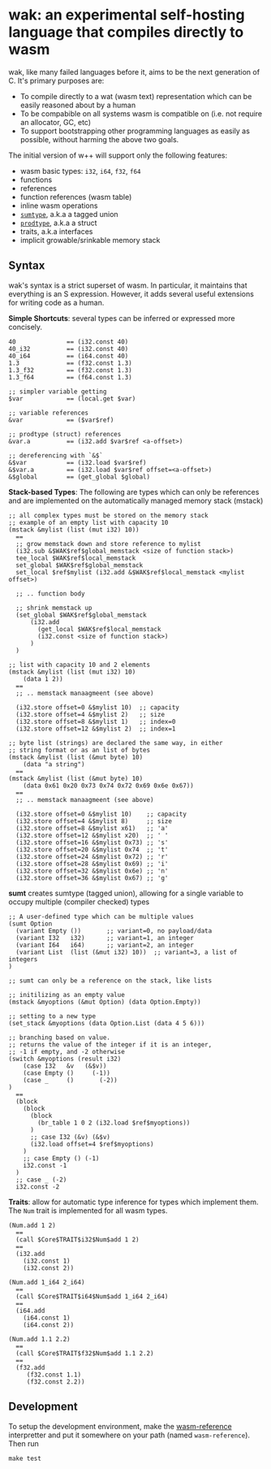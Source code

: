 # wak: an experimental self-hosting language that compiles directly to wasm

wak, like many failed languages before it, aims to be the next generation of C.
It's primary purposes are:

- To compile directly to a wat (wasm text) representation which can be easily
  reasoned about by a human
- To be compabible on all systems wasm is compatible on (i.e. not require an
  allocator, GC, etc)
- To support bootstrapping other programming languages as easily as possible,
  without harming the above two goals.

The initial version of w++ will support only the following features:
- wasm basic types: `i32`, `i64`, `f32`, `f64`
- functions
- references
- function references (wasm table)
- inline wasm operations
- [`sumtype`](https://en.wikipedia.org/wiki/Tagged_union), a.k.a a tagged union
- [`prodtype`](https://en.wikipedia.org/wiki/Product_type), a.k.a a struct
- traits, a.k.a interfaces
- implicit growable/srinkable memory stack

## Syntax
wak's syntax is a strict superset of wasm. In particular, it maintains that
everything is an S expression. However, it adds several useful extensions
for writing code as a human.

**Simple Shortcuts**: several types can be inferred or expressed more concisely.
```
40              == (i32.const 40)
40_i32          == (i32.const 40)
40_i64          == (i64.const 40)
1.3             == (f32.const 1.3)
1.3_f32         == (f32.const 1.3)
1.3_f64         == (f64.const 1.3)

;; simpler variable getting
$var            == (local.get $var)

;; variable references
&var            == ($var$ref)

;; prodtype (struct) references
&var.a          == (i32.add $var$ref <a-offset>)

;; dereferencing with `&$`
&$var           == (i32.load $var$ref)
&$var.a         == (i32.load $var$ref offset=<a-offset>)
&$global        == (get_global $global)
```

**Stack-based Types**: The following are types which can only be references
and are implemented on the automatically managed memory stack (mstack)

```
;; all complex types must be stored on the memory stack
;; example of an empty list with capacity 10
(mstack &mylist (list (mut i32) 10))
  == 
  ;; grow memstack down and store reference to mylist
  (i32.sub &$WAK$ref$global_memstack <size of function stack>)
  tee_local $WAK$ref$local_memstack
  set_global $WAK$ref$global_memstack
  set_local $ref$mylist (i32.add &$WAK$ref$local_memstack <mylist offset>)

  ;; .. function body

  ;; shrink memstack up
  (set_global $WAK$ref$global_memstack
      (i32.add
        (get_local $WAK$ref$local_memstack
        (i32.const <size of function stack>)
      )
  )

;; list with capacity 10 and 2 elements
(mstack &mylist (list (mut i32) 10) 
    (data 1 2))
  ==
  ;; .. memstack manaagmeent (see above)

  (i32.store offset=0 &$mylist 10)  ;; capacity
  (i32.store offset=4 &$mylist 2)   ;; size
  (i32.store offset=8 &$mylist 1)   ;; index=0
  (i32.store offset=12 &$mylist 2)  ;; index=1

;; byte list (strings) are declared the same way, in either
;; string format or as an list of bytes
(mstack &mylist (list (&mut byte) 10) 
    (data "a string")
  == 
(mstack &mylist (list (&mut byte) 10) 
    (data 0x61 0x20 0x73 0x74 0x72 0x69 0x6e 0x67))
  ==
  ;; .. memstack manaagmeent (see above)

  (i32.store offset=0 &$mylist 10)    ;; capacity
  (i32.store offset=4 &$mylist 8)     ;; size
  (i32.store offset=8 &$mylist x61)   ;; 'a'
  (i32.store offset=12 &$mylist x20)  ;; ' '
  (i32.store offset=16 &$mylist 0x73) ;; 's'
  (i32.store offset=20 &$mylist 0x74  ;; 't'
  (i32.store offset=24 &$mylist 0x72) ;; 'r'
  (i32.store offset=28 &$mylist 0x69) ;; 'i'
  (i32.store offset=32 &$mylist 0x6e) ;; 'n'
  (i32.store offset=36 &$mylist 0x67) ;; 'g'
```

**sumt** creates sumtype (tagged union), allowing for a single variable to
occupy multiple (compiler checked) types

```
;; A user-defined type which can be multiple values
(sumt Option
  (variant Empty ())       ;; variant=0, no payload/data
  (variant I32   i32)      ;; variant=1, an integer
  (variant I64   i64)      ;; variant=2, an integer
  (variant List  (list (&mut i32) 10))  ;; variant=3, a list of integers
)

;; sumt can only be a reference on the stack, like lists

;; initilizing as an empty value
(mstack &myoptions (&mut Option) (data Option.Empty))

;; setting to a new type
(set_stack &myoptions (data Option.List (data 4 5 6)))

;; branching based on value.
;; returns the value of the integer if it is an integer,
;; -1 if empty, and -2 otherwise
(switch &myoptions (result i32)
    (case I32   &v   (&$v))
    (case Empty ()     (-1))
    (case _     ()       (-2))
)
  ==
  (block
    (block
      (block
        (br_table 1 0 2 (i32.load $ref$myoptions))
      )
      ;; case I32 (&v) (&$v)
      (i32.load offset=4 $ref$myoptions)  
    )
    ;; case Empty () (-1)
    i32.const -1                            
  )
  ;; case _ (-2)
  i32.const -2          

```


**Traits**: allow for automatic type inference for types which implement them.
The `Num` trait is implemented for all wasm types.

```
(Num.add 1 2)
  ==
  (call $Core$TRAIT$i32$Num$add 1 2)
  == 
  (i32.add 
    (i32.const 1)
    (i32.const 2))

(Num.add 1_i64 2_i64)
  == 
  (call $Core$TRAIT$i64$Num$add 1_i64 2_i64)
  ==
  (i64.add 
    (i64.const 1) 
    (i64.const 2))

(Num.add 1.1 2.2)
  ==
  (call $Core$TRAIT$f32$Num$add 1.1 2.2)
  ==
  (f32.add 
     (f32.const 1.1) 
     (f32.const 2.2))
```


## Development
To setup the development environment, make the [wasm-reference][wasm-reference]
interpretter and put it somewhere on your path (named `wasm-reference`). Then
run

```
make test
```

[wasm-reference]: https://github.com/WebAssembly/spec/tree/master/interpreter
